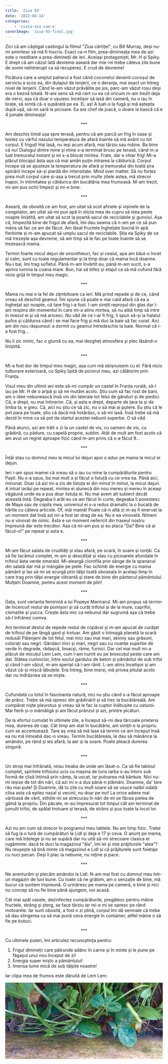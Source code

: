 ```yaml
---
title: 'Ziua 93'
date: '2022-04-14'
categories:
    - 'viata-asa-cum-e'
coverImage: 'ziua-93-final.jpg'
---
```


Zici că am câștigat castingul la filmul "Ziua cârtiței", cu Bill Murray, deși nu-mi amintesc să mă fi înscris. Exact ca-n film, prea-dimineața mea de azi este o reeditare a prea-dimineții de ieri. Aceiași protagoniști, Mr. H și Spiky. E drept că am căzut lată devreme aseară dar mie-mi trebe câteva zile bune de somn neîntrerupt ca să recuperez. E crud de devreme!

Picătura care a umplut paharul a fost când coconetul devenit cocoșul de serviciu a scos ea, din dulapul de lenjerii, ce o deranja, mai exact un întreg nivel de lenjerii. Când le-am văzut prăvălite pe jos, parc-am văzut roșu deși era o beznă totală. N-are sens să mă cert cu ea că oricum m-am trezit deja de nervi, așa că doar o ușuiesc încetișor să iasă din cameră, nu o iau în brațe, să simtă că-s supărată pe ea. Ei, aș! A luat-o la fugă și mă aștepta după ușă, să-mi sară la picioare. Ea are chef de joacă, o doare la bască că e 4 jumate dimineața!

<p style="text-align: center;">***</p>

Am deschis timid ușa spre terasă, pentru că am parcă un frig în oase și testez cu vârful nasului temperatura de afară înainte să mă avânt cu tot corpul. E friguț! Hai lasă, nu ieși acum afară, mai târziu sau mâine. Ba bine că nu! Dialogul dintre mine și mine s-a terminat brusc pe terasă, când m-a luat tremuratul instant și mi s-a blocat mintea. Frate, dar e chiar frig! Mi-a plăcut blocajul ăsta așa că mai amân puțin intrarea la căldurică. Corpul începe să se ajusteze la temperatura de afară și tremuratul din toată șira spinării începe să-și piardă din intensitate. Mind over matter. Să nu forțez prea mult corpul care și-așa a trecut prin multe zilele astea, mă strecor înapoi, în intimitatea și căldurica din bucătăria mea frumoasă. M-am trezit, mi-am pus ochii limpezi și mi-e bine.

<p style="text-align: center;">***</p>

Aseară, de obosită ce am fost, am uitat să scot afinele și vișinele de la congelator, am uitat să-mi pun apă în sticla mea de cupru să stea peste noapte liniștită, am uitat să scot la poartă sacul de reciclabile și gunoiul. Așa că, limpezită bine de frigul de afară, îmi dau seama că n-am pe ce să pun mâna să fac ce am de făcut. Am lăsat fructele înghețate bocnă în apă fierbinte și m-am apucat să umplu sacul de reciclabile. Știa ea Spiky de ce mă trezește așa devreme, să am timp să le fac pe toate înainte să se trezească mama.

Termin foarte micul dejun de smoothieuri, fac și ceaiul, apa am băut-o încet și calm, sunt cu toate regulamentar și la timp doar că mama încă doarme. Nu-i bai, îmi trag sufletul. Până m-am învârtit eu, până m-am sucit, s-a aprins lumina la coana mare. Bun, hai să bifez și etajul ca să mă cufund fără nicio grijă în timpul meu magic.

<p style="text-align: center;">***</p>

Mama nu mai e la fel de zâmbitoare ca ieri. Mă prind repede și de ce, când vreau să deschid geamul. Îmi spune că poate e mai cald afară că ea a înghețat azi noapte, că tare frig i-a fost. I-am simțit reproșul din glas dar l-am respins din momentul în care mi-a atins mintea, să nu aibă timp să intre în miezul ei și să mă aricesc. Nu văd de ce i-ar fi frig, îi spun să-și ia halatul pufos și călduros când i se mai face frig și mă duc la baie să fac curat. Aici am din nou răspunsul: a dormit cu geamul întredeschis la baie. Normal că i-a fost frig…

Nu îi zic nimic, fac o glumă cu ea, mai dezgheț atmosfera și plec lăsând-o liniștită.

<p style="text-align: center;">***</p>

Mi-a fost dor de timpul meu magic, așa cum mă obișnuisem cu el. Fără nicio tulburare exterioară, cu Spiky lipită de piciorul meu, azi călătorim prin Franța.

Visul meu din ultimii ani este să-mi cumpăr un castel în Franța rurală, să-l iau pe Mr. H de o aripă și să ne mutăm acolo. Știu cum să fac rost de bani, am o idee nebunească însă vin din laterale tot felul de gânduri și de piedici. Că, e drept, nu mai întinerim. Că, și asta e drept, departe de țara ta și de limba ta, e greu. Că, aici nu știu ce să zic, nu o să mai ai putere. Eu știu că le pot para pe toate, știu că dacă mă hotărăsc, o să-mi iasă. Însă trebe să mă decid în mine ca să pot da startul acestei nebunii superbe. O să văd.

Până atunci, azi am trăit o zi la un castel de vis, cu oameni de vis, cu grădină, cu pădure, cu capelă proprie, sublim. Atât de mult am fost acolo că am avut un regret aproape fizic când m-am prins că s-a făcut 9…

<p style="text-align: center;">***</p>

Întâi stau cu domnul meu la micul lui dejun apoi o aduc pe mama la micul ei dejun.

Ieri i-am spus mamei că vreau să o iau cu mine la cumpărăturile pentru Paști. Nu s-a opus, ba mai mult a și făcut o listuță cu ce vrea ea. Până aici, minunat. Doar că azi mi-a zis de listuța ei din minut în minut, la micul dejun. A intrat iarăși pe repeat, mintea ei alunecă din nou mereu și mereu în aceași văgăună unde ea a pus doar listuța ei. Nu mai avem alt subiect decât această listă. Degeaba îi arăt eu ce am făcut în curte, degeaba îi povestesc de Maya sau de copila mea, universul ei s-a redus dramatic la o bucată de hârtie cu câteva articole. Of, măi mamă! Poate că-n altă zi m-aș fi enervat la un moment dat însă azi mi-a fost iar drag de ea. Nu e ea vinovată. Nimeni nu e vinovat de nimic. Ăsta e un moment nefericit din traseul nostru împreună dar este trecător. Așa că mi-am pus și eu placa "Da? Bine că ai făcut-o!" pe repeat și asta e.

<p style="text-align: center;">***</p>

Mi-am făcut salata de crudități și stau afară, pe scară, în soare și ronțăi. Ca să fie tacâmul complet, m-am și descălțat și stau cu picioarele afundate în trifoiul ăsta verde smarald. Mi-aleargă clorofila prin sânge de la spanacul din salată dar mă și mângâie pe piele. Fac schimb de energie cu mama pământ și las să mi se scurgă prin tălpi toată oboseala în același timp în care trag prin tălpi energie vibrantă și stare de bine din pântecul pământului. Mulțam Doamne, pentru acest moment de plin!

<p style="text-align: center;">***</p>

Gata, sunt varianta feminină a lui Popeye Marinarul. Mi-am propus să termin de încercuit restul de pomișori și să curăț trifoiul și de la mure, caprifoi, clematite și yucca. Crește ăsta mic ca nebunul dar sugrumă așa că trebe să-l înfrânez cumva.

Am terminat destul de repede restul de copăcei și m-am apucat de curățat de trifoiul de pe lângă gard și trotuar. Am găsit o întreagă planetă la scară redusă! Păienjeni de tot felul, mai mici sau mai mari, skinny sau grăsuni, colorați sau negri. Gândaci mici și mari, negri sau cu nuanțe superbe de verde în degrade, rădașcă, limacși, râme, furnici. Dar cel mai mult mi-a plăcut de micuțul Lem Lem, cum l-am numit eu pe broscuțul peste care am dat. Stătea cumincior, între soclul gardului de beton și pământul de sub trifoi și când l-am văzut, m-am speriat că l-am rănit. L-am atins încetișor și am văzut că-și mișcă lăbuțele. Era întreg, bine mersi, mă privea pitulat acolo dar nu îndrăznea să se miște.

<p style="text-align: center;">***</p>

Cufundată cu totul în fascinanta natură, nici nu știu când s-a făcut aproape de prânz. Trebe să mă opresc din grădinărit și să trec la bucătăreală. Am cumpărat niște pleurotus și vreau să le fac la cuptor înăbușite cu usturoi. Mai fierb și-o mămăligă și am făcut prânzul și azi, printre picături.

De la efortul cumulat în ultimele zile, a început să-mi dea târcoale prietena mea, durerea de cap. Cât timp am stat în bucătărie, am simțit-o la propriu cum se accentuează. Tare aș vrea să mă lase să termin ce am început însă ea nu mă întreabă dac-o vreau. Termin bucătăreala, le dau să mănânce la amândoi, pe rând și ies afară, la aer și la soare. Poate pleacă durerea singură.

<p style="text-align: center;">***</p>

Un strop mai înfrânată, reiau treaba de unde am lăsat-o. Ca să fie tabloul complet, spiritele trifoiului ucis cu mașina de tuns iarba s-au întors sub formă de clisă întinsă prin câmp, la uscat, iar putoarea mă bântuie. Nici nu-mi ieșise de tot din nări, că azi mi s-a dus până-n plămâni. Doamne, da' tare rău mai pute! Și Doamne, dă tu zile cu mult soare să se usuce naibii odată clisa asta că epilez nazal și vecinii, nu doar pe noi! La orice adiere mai vârtoasă de vânt, stihiile mi se strecurau în nări de mi se făcea pielea de găină la propriu. Din păcate, m-au împresurat tot timpul cât am terminat de jumulit trifoi, de spălat trotuare și terasă, de strâns și pus toate la locul lor.

<p style="text-align: center;">***</p>

Azi nu am cum să strecor în programul meu tablele. Nu am timp fizic. Trebe să fug la o tură de cumpărături la Lidl și deja e 17 și ceva. O anunț pe mama, care mă înțelege și nu se supără dar nu uită să-mi strecoare clasica ei rugăminte: dacă te duci la magazinul "ăla", îmi iei și mie prăjiturele "alea"? Nu reușește să țină minte că magazinul e Lidl și că prăjiturele sunt foietaje cu nuci pecan. Deși îi plac la nebunie, nu reține și pace.

<p style="text-align: center;">***</p>

Ne aventurăm și plecăm amândoi la Lidl. N-am mai fost cu domnul meu într-un magazin de luni bune. Cu toate că ne grăbim, am o senzație de bine, mă bucur că suntem împreună. O urmăresc pe mama pe cameră, e bine și nici nu concep să nu fie bine până ajungem, noi acasă.

Cât mai spăl vasele, dezinfectez cumpărăturile, pregătesc pentru mâine fructele, strâng și șterg, se face târziu iar mi-e mi se opresc pe rând motoarele. Iar sunt obosită, a fost o zi plină, corpul îmi dă semnale că trebe să dau stingerea ca să mai pună ceva energie în container, altfel mâine o să fie pe butuci.

<p style="text-align: center;">***</p>

Cu ultimele puteri, îmi articulez recunoștința pentru:

1. Frigul dimineții care pătrunde adânc în carne și în minte și le pune pe făgașul unui nou început de zi!
2. Energia super mișto a pământului!
3. Imensa lume mică de sub tălpile noastre!

Iar clipa mea de frumos este dăruită de Lem Lem:

![](images/lem-lem.jpeg)
